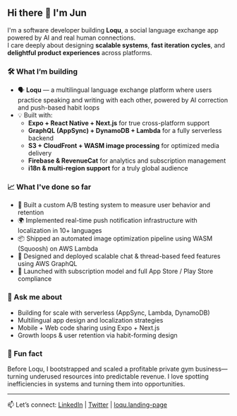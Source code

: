 ## Hi there 👋 I'm Jun

I'm a software developer building **Loqu**, a social language exchange app powered by AI and real human connections.  
I care deeply about designing **scalable systems**, **fast iteration cycles**, and **delightful product experiences** across platforms.

### 🛠️ What I’m building
- 🗣️ **Loqu** — a multilingual language exchange platform where users practice speaking and writing with each other, powered by AI correction and push-based habit loops
- 💡 Built with:
  - **Expo + React Native + Next.js** for true cross-platform support
  - **GraphQL (AppSync) + DynamoDB + Lambda** for a fully serverless backend
  - **S3 + CloudFront + WASM image processing** for optimized media delivery
  - **Firebase & RevenueCat** for analytics and subscription management
  - **i18n & multi-region support** for a truly global audience

### 📈 What I've done so far
- 🧪 Built a custom A/B testing system to measure user behavior and retention
- 🌍 Implemented real-time push notification infrastructure with localization in 10+ languages
- 📦 Shipped an automated image optimization pipeline using WASM (Squoosh) on AWS Lambda
- 💬 Designed and deployed scalable chat & thread-based feed features using AWS GraphQL
- 💸 Launched with subscription model and full App Store / Play Store compliance

### 💬 Ask me about
- Building for scale with serverless (AppSync, Lambda, DynamoDB)
- Multilingual app design and localization strategies
- Mobile + Web code sharing using Expo + Next.js
- Growth loops & user retention via habit-forming design

### 🚀 Fun fact
Before Loqu, I bootstrapped and scaled a profitable private gym business—turning underused resources into predictable revenue. I love spotting inefficiencies in systems and turning them into opportunities.

---

📫 Let’s connect: [LinkedIn](https://www.linkedin.com/in/iamjunlee) | [Twitter](https://twitter.com/herecomesCaesar) | [loqu.landing-page](https://loqu.xyz)
